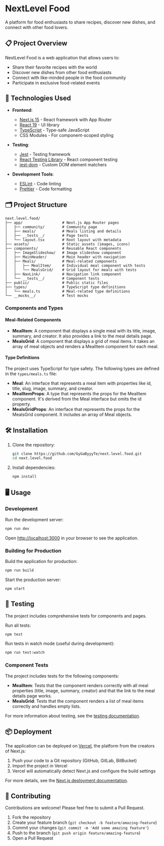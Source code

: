 # NextLevel Food

A platform for food enthusiasts to share recipes, discover new dishes, and connect with other food lovers.

## 📋 Project Overview

NextLevel Food is a web application that allows users to:
- Share their favorite recipes with the world
- Discover new dishes from other food enthusiasts
- Connect with like-minded people in the food community
- Participate in exclusive food-related events

## 🚀 Technologies Used

- **Frontend**: 
  - [Next.js 15](https://nextjs.org/) - React framework with App Router
  - [React 19](https://react.dev/) - UI library
  - [TypeScript](https://www.typescriptlang.org/) - Type-safe JavaScript
  - CSS Modules - For component-scoped styling

- **Testing**:
  - [Jest](https://jestjs.io/) - Testing framework
  - [React Testing Library](https://testing-library.com/docs/react-testing-library/intro/) - React component testing
  - [jest-dom](https://github.com/testing-library/jest-dom) - Custom DOM element matchers

- **Development Tools**:
  - [ESLint](https://eslint.org/) - Code linting
  - [Prettier](https://prettier.io/) - Code formatting

## 🗂️ Project Structure

```
next.level.food/
├── app/                  # Next.js App Router pages
│   ├── community/        # Community page
│   ├── meals/            # Meals listing and details
│   ├── __tests__/        # Page tests
│   └── layout.tsx        # Root layout with metadata
├── assets/               # Static assets (images, icons)
├── components/           # Reusable React components
│   ├── ImageSlideshow/   # Image slideshow component
│   ├── MainHeader/       # Main header with navigation
│   ├── Meals/            # Meal-related components
│   │   ├── MealItem/     # Individual meal component with tests
│   │   └── MealsGrid/    # Grid layout for meals with tests
│   ├── NavLink/          # Navigation link component
│   └── __tests__/        # Component tests
├── public/               # Public static files
├── types/                # TypeScript type definitions
│   └── meals.ts          # Meal-related type definitions
└── __mocks__/            # Test mocks
```

### Components and Types

#### Meal-Related Components

- **MealItem**: A component that displays a single meal with its title, image, summary, and creator. It also provides a link to the meal details page.
- **MealsGrid**: A component that displays a grid of meal items. It takes an array of meal objects and renders a MealItem component for each meal.

#### Type Definitions

The project uses TypeScript for type safety. The following types are defined in the `types/meals.ts` file:

- **Meal**: An interface that represents a meal item with properties like id, title, slug, image, summary, and creator.
- **MealItemProps**: A type that represents the props for the MealItem component. It's derived from the Meal interface but omits the id property.
- **MealsGridProps**: An interface that represents the props for the MealsGrid component. It includes an array of Meal objects.

## 🛠️ Installation

1. Clone the repository:
   ```bash
   git clone https://github.com/GyGaByyyTe/next.level.food.git
   cd next.level.food
   ```

2. Install dependencies:
   ```bash
   npm install
   ```

## 🖥️ Usage

### Development

Run the development server:
```bash
npm run dev
```

Open [http://localhost:3000](http://localhost:3000) in your browser to see the application.

### Building for Production

Build the application for production:
```bash
npm run build
```

Start the production server:
```bash
npm start
```

## 🧪 Testing

The project includes comprehensive tests for components and pages.

Run all tests:
```bash
npm test
```

Run tests in watch mode (useful during development):
```bash
npm run test:watch
```

### Component Tests

The project includes tests for the following components:

- **MealItem**: Tests that the component renders correctly with all meal properties (title, image, summary, creator) and that the link to the meal details page works.
- **MealsGrid**: Tests that the component renders a list of meal items correctly and handles empty lists.

For more information about testing, see the [testing documentation](./components/__tests__/README.md).

## 📦 Deployment

The application can be deployed on [Vercel](https://vercel.com/), the platform from the creators of Next.js:

1. Push your code to a Git repository (GitHub, GitLab, BitBucket)
2. Import the project in Vercel
3. Vercel will automatically detect Next.js and configure the build settings

For more details, see the [Next.js deployment documentation](https://nextjs.org/docs/app/building-your-application/deploying).

## 🤝 Contributing

Contributions are welcome! Please feel free to submit a Pull Request.

1. Fork the repository
2. Create your feature branch (`git checkout -b feature/amazing-feature`)
3. Commit your changes (`git commit -m 'Add some amazing feature'`)
4. Push to the branch (`git push origin feature/amazing-feature`)
5. Open a Pull Request

